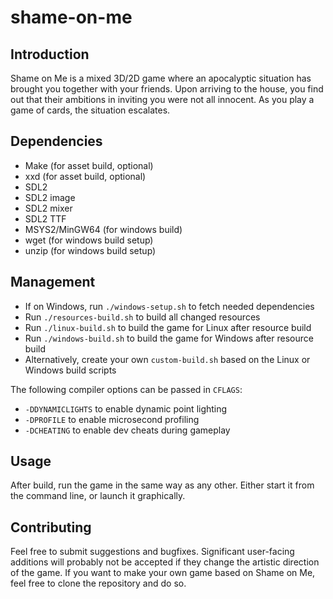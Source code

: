 # shame-on-me

## Introduction

Shame on Me is a mixed 3D/2D game where an apocalyptic situation has brought you
together with your friends. Upon arriving to the house, you find out that their
ambitions in inviting you were not all innocent. As you play a game of cards,
the situation escalates.

## Dependencies

* Make (for asset build, optional)
* xxd (for asset build, optional)
* SDL2
* SDL2 image
* SDL2 mixer
* SDL2 TTF
* MSYS2/MinGW64 (for windows build)
* wget (for windows build setup)
* unzip (for windows build setup)

## Management

* If on Windows, run `./windows-setup.sh` to fetch needed dependencies
* Run `./resources-build.sh` to build all changed resources
* Run `./linux-build.sh` to build the game for Linux after resource build
* Run `./windows-build.sh` to build the game for Windows after resource build
* Alternatively, create your own `custom-build.sh` based on the Linux or Windows
  build scripts

The following compiler options can be passed in `CFLAGS`:

* `-DDYNAMICLIGHTS` to enable dynamic point lighting
* `-DPROFILE` to enable microsecond profiling
* `-DCHEATING` to enable dev cheats during gameplay

## Usage

After build, run the game in the same way as any other. Either start it from the
command line, or launch it graphically.

## Contributing

Feel free to submit suggestions and bugfixes. Significant user-facing additions
will probably not be accepted if they change the artistic direction of the game.
If you want to make your own game based on Shame on Me, feel free to clone the
repository and do so.
